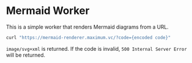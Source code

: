 # Mermaid Worker

This is a simple worker that renders Mermaid diagrams from a URL.

```bash
curl "https://mermaid-renderer.maximum.vc/?code={encoded code}"
```

`image/svg+xml` is returned.
If the code is invalid, `500 Internal Server Error` will be returned.
